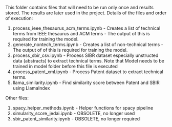 This folder contains files that will need to be run only once and results stored. The results are later used in the project. Details of the files and order of execution:
1. process_ieee_thesaurus_acm_terms.ipynb - Creates a list of technical terms from IEEE thesaurus and ACM terms - The output of this is required for training the model.
2. generate_nontech_terms.ipynb - Creates a list of non-technical terms - The output of of this is required for training the model. 
3. process_sbir_csv.ipynb - Process SIBR dataset especially unstructed data (abstracts) to extract technical terms. Note that Model needs to be trained in model folder before this file is executed
4. process_patent_xml.ipynb - Process Patent dataset to extract technical terms.
5. llama_similarity.ipynb - Find similarity score between Patent and SBIR using LlamaIndex

Other files:
1. spacy_helper_methods.ipynb - Helper functions for spacy pipeline
2. simularity_score_jedai.ipynb - OBSOLETE, no longer used
3. sbir_patent_similarity.ipynb - OBSOLETE, no longer required
   
